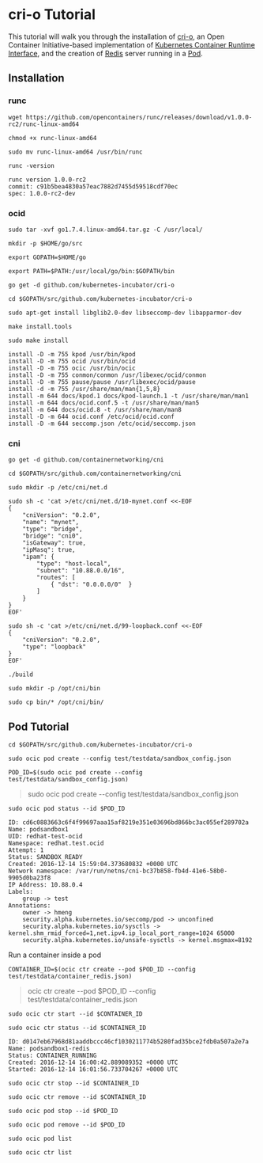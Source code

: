# cri-o Tutorial

This tutorial will walk you through the installation of [cri-o](https://github.com/kubernetes-incubator/cri-o), an Open Container Initiative-based implementation of [Kubernetes Container Runtime Interface](https://github.com/kubernetes/kubernetes/blob/master/docs/proposals/container-runtime-interface-v1.md), and the creation of [Redis](https://redis.io/) server running in a [Pod](http://kubernetes.io/docs/user-guide/pods/).

## Installation

### runc

```
wget https://github.com/opencontainers/runc/releases/download/v1.0.0-rc2/runc-linux-amd64
```

```
chmod +x runc-linux-amd64 
```

```
sudo mv runc-linux-amd64 /usr/bin/runc
```

```
runc -version
```
```
runc version 1.0.0-rc2
commit: c91b5bea4830a57eac7882d7455d59518cdf70ec
spec: 1.0.0-rc2-dev
```

### ocid

```
sudo tar -xvf go1.7.4.linux-amd64.tar.gz -C /usr/local/
```

```
mkdir -p $HOME/go/src
```

```
export GOPATH=$HOME/go
```

```
export PATH=$PATH:/usr/local/go/bin:$GOPATH/bin
```

```
go get -d github.com/kubernetes-incubator/cri-o
```

```
cd $GOPATH/src/github.com/kubernetes-incubator/cri-o
```

```
sudo apt-get install libglib2.0-dev libseccomp-dev libapparmor-dev
```

```
make install.tools
```

```
sudo make install
```
```
install -D -m 755 kpod /usr/bin/kpod
install -D -m 755 ocid /usr/bin/ocid
install -D -m 755 ocic /usr/bin/ocic
install -D -m 755 conmon/conmon /usr/libexec/ocid/conmon
install -D -m 755 pause/pause /usr/libexec/ocid/pause
install -d -m 755 /usr/share/man/man{1,5,8}
install -m 644 docs/kpod.1 docs/kpod-launch.1 -t /usr/share/man/man1
install -m 644 docs/ocid.conf.5 -t /usr/share/man/man5
install -m 644 docs/ocid.8 -t /usr/share/man/man8
install -D -m 644 ocid.conf /etc/ocid/ocid.conf
install -D -m 644 seccomp.json /etc/ocid/seccomp.json
```

### cni

```
go get -d github.com/containernetworking/cni
```

```
cd $GOPATH/src/github.com/containernetworking/cni
```

```
sudo mkdir -p /etc/cni/net.d
```

```
sudo sh -c 'cat >/etc/cni/net.d/10-mynet.conf <<-EOF
{
    "cniVersion": "0.2.0",
    "name": "mynet",
    "type": "bridge",
    "bridge": "cni0",
    "isGateway": true,
    "ipMasq": true,
    "ipam": {
        "type": "host-local",
        "subnet": "10.88.0.0/16",
        "routes": [
            { "dst": "0.0.0.0/0"  }
        ]
    }
}
EOF'
```

```
sudo sh -c 'cat >/etc/cni/net.d/99-loopback.conf <<-EOF
{
    "cniVersion": "0.2.0",
    "type": "loopback"
}
EOF'
```

```
./build
```

```
sudo mkdir -p /opt/cni/bin
```

```
sudo cp bin/* /opt/cni/bin/
```


## Pod Tutorial

```
cd $GOPATH/src/github.com/kubernetes-incubator/cri-o
```

```
sudo ocic pod create --config test/testdata/sandbox_config.json
```

```
POD_ID=$(sudo ocic pod create --config test/testdata/sandbox_config.json)
```

> sudo ocic pod create --config test/testdata/sandbox_config.json

```
sudo ocic pod status --id $POD_ID
```

```
ID: cd6c0883663c6f4f99697aaa15af8219e351e03696bd866bc3ac055ef289702a
Name: podsandbox1
UID: redhat-test-ocid
Namespace: redhat.test.ocid
Attempt: 1
Status: SANDBOX_READY
Created: 2016-12-14 15:59:04.373680832 +0000 UTC
Network namespace: /var/run/netns/cni-bc37b858-fb4d-41e6-58b0-9905d0ba23f8
IP Address: 10.88.0.4
Labels:
	group -> test
Annotations:
	owner -> hmeng
	security.alpha.kubernetes.io/seccomp/pod -> unconfined
	security.alpha.kubernetes.io/sysctls -> kernel.shm_rmid_forced=1,net.ipv4.ip_local_port_range=1024 65000
	security.alpha.kubernetes.io/unsafe-sysctls -> kernel.msgmax=8192
```

Run a container inside a pod

```
CONTAINER_ID=$(ocic ctr create --pod $POD_ID --config test/testdata/container_redis.json)
```

> ocic ctr create --pod $POD_ID --config test/testdata/container_redis.json

```
sudo ocic ctr start --id $CONTAINER_ID
```

```
sudo ocic ctr status --id $CONTAINER_ID
```

```
ID: d0147eb67968d81aaddbccc46cf1030211774b5280fad35bce2fdb0a507a2e7a
Name: podsandbox1-redis
Status: CONTAINER_RUNNING
Created: 2016-12-14 16:00:42.889089352 +0000 UTC
Started: 2016-12-14 16:01:56.733704267 +0000 UTC
```

```
sudo ocic ctr stop --id $CONTAINER_ID
```

```
sudo ocic ctr remove --id $CONTAINER_ID
```

```
sudo ocic pod stop --id $POD_ID
```

```
sudo ocic pod remove --id $POD_ID
```

```
sudo ocic pod list
```

```
sudo ocic ctr list
```
